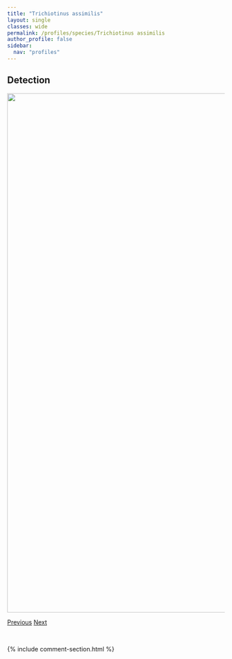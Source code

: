 ```yaml
---
title: "Trichiotinus assimilis"
layout: single
classes: wide
permalink: /profiles/species/Trichiotinus assimilis
author_profile: false
sidebar:
  nav: "profiles"
---
```


<h2>Detection</h2>

<a href="/ANBC/assets/figures/species/Trichiotinus assimilis/range-map.png">
<img src="/ANBC/assets/figures/species/Trichiotinus assimilis/range-map.png" height = "1200" width = "800">
</a>

<a href="/profiles/species/Sphecodes dichrous" class="pagination--pager" title="PreviousName">Previous</a> <a href="/profiles/species/Vespid wasp" class="pagination--pager" title="NextName">Next</a>

<p>&nbsp;</p>

{% include comment-section.html %}
